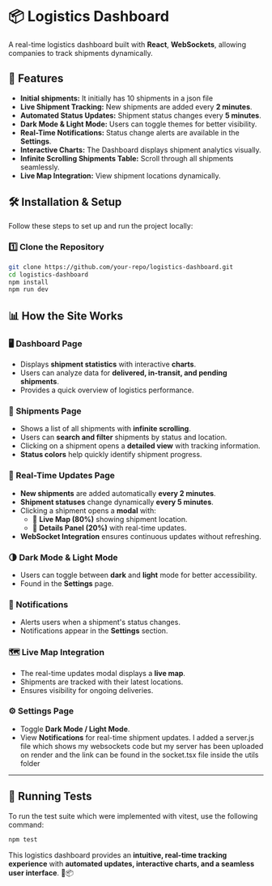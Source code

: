 # 📦 Logistics Dashboard

A real-time logistics dashboard built with **React**, **WebSockets**, allowing companies to track shipments dynamically.

## 🚀 Features

- **Initial shipments:** It initially has 10 shipments in a json file
- **Live Shipment Tracking:** New shipments are added every **2 minutes**.
- **Automated Status Updates:** Shipment status changes every **5 minutes**.
- **Dark Mode & Light Mode:** Users can toggle themes for better visibility.
- **Real-Time Notifications:** Status change alerts are available in the **Settings**.
- **Interactive Charts:** The Dashboard displays shipment analytics visually.
- **Infinite Scrolling Shipments Table:** Scroll through all shipments seamlessly.
- **Live Map Integration:** View shipment locations dynamically.

## 🛠️ Installation & Setup

Follow these steps to set up and run the project locally:

### 1️⃣ Clone the Repository

```sh
git clone https://github.com/your-repo/logistics-dashboard.git
cd logistics-dashboard
npm install
npm run dev
```

## 📊 How the Site Works

### **🖥 Dashboard Page**

- Displays **shipment statistics** with interactive **charts**.
- Users can analyze data for **delivered, in-transit, and pending shipments**.
- Provides a quick overview of logistics performance.

### **🚚 Shipments Page**

- Shows a list of all shipments with **infinite scrolling**.
- Users can **search and filter** shipments by status and location.
- Clicking on a shipment opens a **detailed view** with tracking information.
- **Status colors** help quickly identify shipment progress.

### **🔴 Real-Time Updates Page**

- **New shipments** are added automatically **every 2 minutes**.
- **Shipment statuses** change dynamically **every 5 minutes**.
- Clicking a shipment opens a **modal** with:
  - 📍 **Live Map (80%)** showing shipment location.
  - 📄 **Details Panel (20%)** with real-time updates.
- **WebSocket Integration** ensures continuous updates without refreshing.

### **🌗 Dark Mode & Light Mode**

- Users can toggle between **dark** and **light** mode for better accessibility.
- Found in the **Settings** page.

### **🔔 Notifications**

- Alerts users when a shipment's status changes.
- Notifications appear in the **Settings** section.

### **🗺️ Live Map Integration**

- The real-time updates modal displays a **live map**.
- Shipments are tracked with their latest locations.
- Ensures visibility for ongoing deliveries.

### **⚙️ Settings Page**

- Toggle **Dark Mode / Light Mode**.
- View **Notifications** for real-time shipment updates.
  I added a server.js file which shows my websockets code but my server has been uploaded on render and the link can be found in the socket.tsx file inside the utils folder

---

## 🧪 Running Tests

To run the test suite which were implemented with vitest, use the following command:

```sh
npm test
```

This logistics dashboard provides an **intuitive, real-time tracking experience** with **automated updates, interactive charts, and a seamless user interface**. 🚛📦
